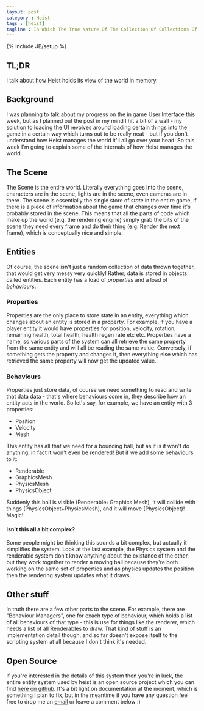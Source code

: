 ```yaml
---
layout: post
category : Heist
tags : [heist]
tagline : In Which The True Nature Of The Collection Of Collections Of Behaviours Is Revealed To Be A Scene
---
```

{% include JB/setup %}


## TL;DR

I talk about how Heist holds its view of the world in memory.

## Background

I was planning to talk about my progress on the in game User Interface this week, but as I planned out the post in my mind I hit a bit of a wall - my solution to loading the UI revolves around loading certain things into the game in a certain way which turns out to be really neat - but if you don't understand how Heist manages the world it'll all go over your head! So this week I'm going to explain some of the internals of how Heist manages the world.

## The Scene

The Scene is the entire world. Literally everything goes into the scene, characters are in the scene, lights are in the scene, even cameras are in there. The scene is essentially the single store of _state_ in the entire game, if there is a piece of information about the game that changes over time it's probably stored in the scene. This means that all the parts of code which make up the world (e.g. the rendering engine) simply grab the bits of the scene they need every frame and do their thing (e.g. Render the next frame), which is conceptually nice and simple.

## Entities

Of course, the scene isn't just a random collection of data thrown together, that would get very messy very quickly! Rather, data is stored in objects called entities. Each entity has a load of _properties_ and a load of _behaviours_.

### Properties

Properties are the only place to store state in an entity, everything which changes about an entity is stored in a property. For example, if you have a player entity it would have properties for position, velocity, rotation, remaining health, total health, health regen rate etc etc. Properties have a name, so various parts of the system can all retrieve the same property from the same entity and will all be reading the same value. Conversely, if something gets the property and changes it, then everything else which has retrieved the same property will now get the updated value.

### Behaviours

Properties just store data, of course we need something to read and write that data data - that's where behaviours come in, they describe how an entity acts in the world. So let's say, for example, we have an entity with 3 properties:

* Position
* Velocity
* Mesh

This entity has all that we need for a bouncing ball, but as it is it won't do anything, in fact it won't even be rendered! But if we add some behaviours to it:

* Renderable
* GraphicsMesh
* PhysicsMesh
* PhysicsObject

Suddenly this ball is visible (Renderable+Graphics Mesh), it will collide with things (PhysicsObject+PhysicsMesh), and it will move (PhysicsObject)! Magic!

#### Isn't this all a bit complex?

Some people might be thinking this sounds a bit complex, but actually it simplifies the system. Look at the last example, the Physics system and the renderable system don't know anything about the existance of the other, but they work together to render a moving ball because they're both working on the same set of properties and as physics updates the position then the rendering system updates what it draws.

## Other stuff

In truth there are a few other parts to the scene. For example, there are "Behaviour Managers", one for exach type of behaviour, which holds a list of all behaviours of that type - this is use for things like the renderer, which needs a list of all Renderables to draw. That kind of stuff is an implementation detail though, and so far doesn't expose itself to the scripting system at all because I don't think it's needed.

## Open Source

If you're interested in the details of this system then you're in luck, the entire entity system used by heist is an open source project which you can find [here on github](https://github.com/martindevans/Myre). It's a bit light on documentation at the moment, which is something I plan to fix, but in the meantime if you have any question feel free to drop me an [email](mailto:martindevans@gmail.com) or leave a comment below :)